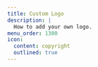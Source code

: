 ```yaml
---
title: Custom Logo
description: |
  How to add your own logo.
menu_order: 1300
icon:
  content: copyright
  outlined: true
---
```


